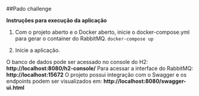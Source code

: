 ##Pado challenge

**Instruções para execução da aplicação**

1) Com o projeto aberto e o Docker aberto, inicie o docker-compose.yml para gerar o container do RabbitMQ.
`docker-compose up`

2) Inicie a aplicação.

O banco de dados pode ser acessado no console do H2: **http://localhost:8080/h2-console/**
Para acessar a interface do RabbitMQ: **http://localhost:15672**
O projeto possui integração com o Swagger e os endpoints podem ser visualizados em: **http://localhost:8080/swagger-ui.html**
